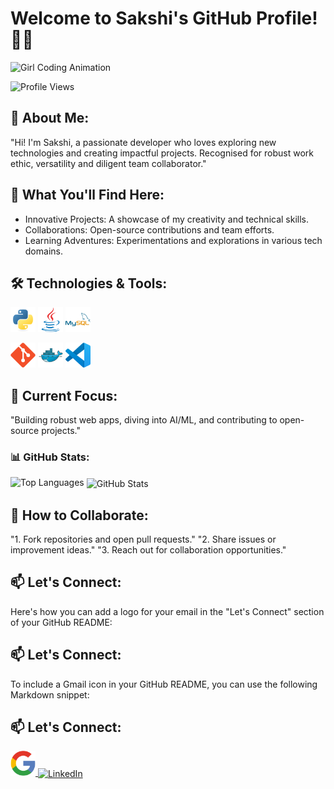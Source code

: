 # Welcome to Sakshi's GitHub Profile! 👋✨

<img src="https://media.giphy.com/media/3o7aD6vVdWqGzZ9jO0/giphy.gif" alt="Girl Coding Animation" width="300" />
  
![Profile Views](https://komarev.com/ghpvc/?username=SAKSHI-1308&label=Profile%20Views&color=blue&style=flat)

## 🌟 About Me:
 "Hi! I'm Sakshi, a passionate developer who loves exploring new technologies and creating impactful projects. Recognised for robust work ethic, versatility and diligent team collaborator."

## 🔭 What You'll Find Here:
<ul>
<li> Innovative Projects: A showcase of my creativity and technical skills.</li>
 <li>Collaborations: Open-source contributions and team efforts.</li>
 <li>Learning Adventures: Experimentations and explorations in various tech domains.</li>
</ul>

## 🛠️ Technologies & Tools:
<p>
  <img src="https://raw.githubusercontent.com/devicons/devicon/master/icons/python/python-original.svg" alt="Python Logo" width="40" height="40"/>  
  <img src="https://raw.githubusercontent.com/devicons/devicon/master/icons/java/java-original.svg" alt="Java Logo" width="40" height="40"/>  
  <img src="https://raw.githubusercontent.com/devicons/devicon/master/icons/mysql/mysql-original-wordmark.svg" alt="SQL Logo" width="40" height="40"/>  
</p>
<p>
  <img src="https://raw.githubusercontent.com/devicons/devicon/master/icons/git/git-original.svg" alt="Git Logo" width="40" height="40"/>  
  <img src="https://raw.githubusercontent.com/devicons/devicon/master/icons/docker/docker-original.svg" alt="Docker Logo" width="40" height="40"/>  
  <img src="https://raw.githubusercontent.com/devicons/devicon/master/icons/vscode/vscode-original.svg" alt="VS Code Logo" width="40" height="40"/>  
</p>

## 🌱 Current Focus:
"Building robust web apps, diving into AI/ML, and contributing to open-source projects."

<h3 align="left">📊 GitHub Stats:</h3>
<p>
<img align="left" src="https://github-readme-stats.vercel.app/api/top-langs?username=SAKSHI-1308&show_icons=true&locale=en&layout=compact" alt="Top Languages" />
</p>
<p>&nbsp;<img align="center" src="https://github-readme-stats.vercel.app/api?username=SAKSHI-1308&show_icons=true&locale=en" alt="GitHub Stats" /></p>

 

## 🤝 How to Collaborate:
"1. Fork repositories and open pull requests."
"2. Share issues or improvement ideas."
"3. Reach out for collaboration opportunities."

## 📫 Let's Connect:
Here's how you can add a logo for your email in the "Let's Connect" section of your GitHub README:
## 📫 Let's Connect:
To include a Gmail icon in your GitHub README, you can use the following Markdown snippet:
## 📫 Let's Connect:
<p>
  <a href="mailto:sakshipopli1308@gmail.com">
    <img src="https://raw.githubusercontent.com/devicons/devicon/master/icons/google/google-original.svg" alt="Gmail Logo" width="40" height="40"/>
  </a>
  <a href="https://linkedin.com/in/sakshi-popli-567940220" target="blank"><img align="center" src="https://raw.githubusercontent.com/rahuldkjain/github-profile-readme-generator/master/src/images/icons/Social/linked-in-alt.svg" alt="LinkedIn" height="30" width="40" /></a>
</p>

 
